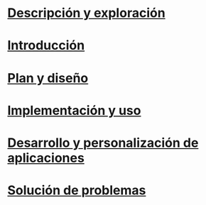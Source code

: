 # [Descripción y exploración](/intune/understand-explore/introduction-to-microsoft-intune)
# [Introducción](/intune/get-started/what-to-know-before-you-start-microsoft-intune)
# [Plan y diseño](ways-to-do-enterprise-mobility.md)
<!--- ## [Migrate to Intune](migrating-to-intune.md)
### [Set up Intune](migrating-to-intune-step-one.md)
### [Configure Intune](migrating-to-intune-step-two.md)
### [Pilot Intune](migrating-to-intune-step-three.md)
### [Migrate to Intune](migrating-to-intune-step-four.md)--->
<!--- ## [Plan for app deployment](Plan-for-app-deployment-in-microsoft-intune.md)
## [Help secure on-premises resources](help-secure-on-premises-resources.md)
## [Help secure Office 365](help-secure-office-365.md)
## [Manage corporate-owned mobile devices](manage-corporate-owned-mobile-devices.md)
## [Manage shared retail tablet devices](manage-shared-retail-tablet-devices.md)
## [Support bring your own device](support-byod.md)
## [Help secure access from hotel kiosks](help-secure-access-from-hotel-kiosks.md)
## [Best practices for using Microsoft Intune](best-practices-for-using-intune.md)--->
<!--- ## [What to tell your end users](what-to-tell-your-end-users-about-using-microsoft-intune.md)--->

# [Implementación y uso](/intune/deploy-use/overview-of-device-and-app-lifecycles-in-microsoft-intune)
# [Desarrollo y personalización de aplicaciones](/intune/develop/intune-app-sdk)
# [Solución de problemas](/intune/troubleshoot/how-to-get-support-for-microsoft-intune)


<!--HONumber=May16_HO2-->


